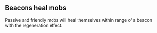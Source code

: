 ## Beacons heal mobs

Passive and friendly mobs will heal themselves within range of a beacon with the regeneration effect.